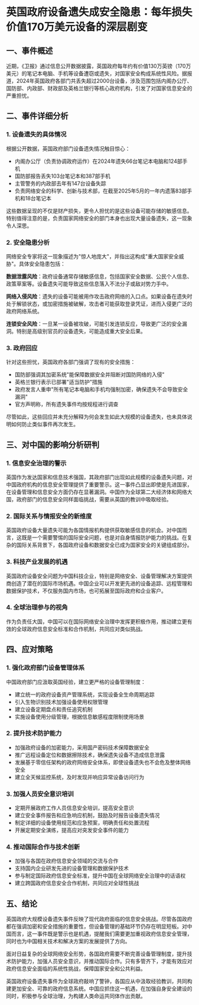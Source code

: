  # 英国政府设备遗失成安全隐患：每年损失价值170万美元设备的深层剧变

## 一、事件概述

近期，《卫报》通过信息公开数据披露，英国政府每年约有价值130万英镑（170万美元）的笔记本电脑、手机等设备遭窃或遗失，对国家安全构成系统性风险。据报道，2024年英国政府各部门共丢失超过2000台设备，涉及范围包括内阁办公厅、国防部、内政部、财政部及英格兰银行等核心政府机构，引发了对国家信息安全的严重担忧。

## 二、事件详细分析

### 1. 设备遗失的具体情况

根据公开数据，英国政府部门设备遗失情况触目惊心：
- 内阁办公厅（负责协调政府运作）在2024年遗失66台笔记本电脑和124部手机
- 国防部报告丢失103台笔记本和387部手机
- 主管警务的内政部去年有147台设备失踪
- 负责网络安全的科学、创新与技术部，在截至2025年5月的一年内遗落83部手机和18台笔记本

这些数据呈现的不仅是财产损失，更令人担忧的是这些设备可能存储的敏感信息。特别值得注意的是，负责国家网络安全的部门本身也出现大量设备遗失，这一现象令人深思。

### 2. 安全隐患分析

网络安全专家将这一现象描述为"惊人地庞大"，并指出这构成"重大国家安全威胁"。具体安全隐患包括：

**数据泄露风险**：政府设备通常存储敏感信息，包括国家安全数据、公民个人信息、政策草案等。设备遗失可能导致这些信息落入不法分子或敌对势力手中。

**网络入侵风险**：遗失的设备可能被用作攻击政府网络的入口点。如果设备在遗失时处于解锁状态，或加密措施被破解，攻击者可能获取登录凭证，进而入侵更广泛的政府网络系统。

**连锁安全风险**：一旦某一设备被攻破，可能引发连锁反应，导致更广泛的安全漏洞。特别是高级别官员的设备遗失，可能造成重大安全后果。

### 3. 政府回应

针对这些担忧，英国政府各部门强调了现有的安全措施：
- 国防部强调其加密系统"能保障数据安全并阻断对国防网络的入侵"
- 英格兰银行表示已部署"适当防护"措施
- 政府发言人重申"所有笔记本电脑和手机均强制加密，确保遗失不会导致安全漏洞"
- 官方声明称，所有遗失事件均按规程进行调查

尽管如此，这些回应并未充分解释为何会发生如此大规模的设备遗失，也未具体说明如何防止类似事件再次发生。

## 三、对中国的影响分析研判

### 1. 信息安全治理的警示

英国作为发达国家和信息技术强国，其政府部门出现如此规模的设备遗失问题，对中国政府机构的信息安全管理提供了重要警示。这一事件凸显出即使是先进国家，在设备管理和信息安全方面仍存在显著漏洞。中国作为全球第二大经济体和网络大国，政府部门的信息安全同样面临挑战，需要从英国的教训中吸取经验。

### 2. 国际关系与情报安全的新维度

英国政府设备大量遗失可能为各国情报机构提供获取敏感信息的机会。对中国而言，这既是一个需要警惕的国际安全问题，也是对自身情报防护能力的挑战。在复杂的国际关系背景下，各国政府设备和数据安全已成为国家安全的关键组成部分。

### 3. 科技产业发展的机遇

英国政府设备安全问题为中国科技企业，特别是网络安全、设备管理解决方案提供商创造了潜在的国际市场机遇。中国企业可以开发更先进的设备追踪、远程管理和数据保护技术，不仅服务国内市场，也可拓展至国际政府和企业客户。

### 4. 全球治理参与的视角

作为负责任大国，中国可以在国际网络安全治理中发挥更积极作用，推动建立更有效的全球政府信息安全标准和合作机制，共同应对类似挑战。

## 四、应对策略

### 1. 强化政府部门设备管理体系

中国政府部门应汲取英国经验，建立更严格的设备管理制度：
- 建立统一的政府设备资产管理系统，实现设备全生命周期追踪
- 引入生物识别技术加强设备使用权限管理
- 建立设备定期盘点和责任追究机制
- 实施设备使用分级管理，根据信息敏感程度限制使用场景

### 2. 提升技术防护能力

- 加强政府设备的加密能力，采用国产密码技术保障数据安全
- 推广远程设备定位和数据擦除技术，确保遗失设备不造成信息泄露
- 发展基于零信任架构的政府网络安全体系，即使设备遗失也不会危及整体网络安全
- 建立全天候监控系统，及时发现并响应异常设备访问行为

### 3. 加强人员安全意识培训

- 定期开展政府工作人员信息安全培训，提高安全意识
- 建立安全事件报告和应急响应机制，鼓励及时报告设备遗失情况
- 制定详细的设备使用规范和应急预案，明确责任和处置流程
- 开展定期安全演练，提高应对突发安全事件的能力

### 4. 推动国际合作与技术创新

- 加强与各国在政府信息安全领域的交流与合作
- 支持国内企业研发先进的设备管理和数据保护技术
- 参与制定国际政府信息安全标准，提升中国在全球网络安全治理中的话语权
- 建立跨国政府信息安全合作机制，共同应对全球性挑战

## 五、结论

英国政府大规模设备遗失事件反映了现代政府面临的信息安全挑战。尽管各国政府都在强调加密和安全措施的重要性，但设备管理的基础环节仍存在明显短板。对中国而言，这一事件既是警示也是机遇，提醒我们需要更加重视政府信息安全管理，同时也为中国相关技术和解决方案的发展提供了方向。

面对日益复杂的全球网络安全形势，各国政府需要不断完善设备管理制度，提升技术防护能力，加强人员安全意识，并推动国际合作。只有多管齐下，才能有效应对政府信息安全面临的系统性挑战，保障国家安全和公共利益。

英国政府设备遗失事件为全球政府敲响了警钟，各国应从中汲取经验教训，共同构建更加安全、可靠的政府信息系统。中国应抓住这一机遇，在加强自身安全建设的同时，积极参与全球治理，为构建人类命运共同体作出贡献。